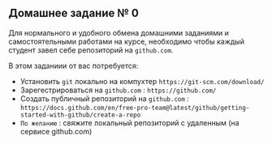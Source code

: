 ## Домашнее задание № 0

Для нормального и удобного обмена домашними заданиями и самостоятельными работами на курсе, необходимо чтобы каждый студент завел себе репозиторий на ```github.com```.

В этом заданиии от вас потребуется:
* Установить ```git``` локально на компухтер ```https://git-scm.com/download/```
* Зарегестрироваться на ```github.com``` :  ```https://github.com/```
* Создать публичный репозиторий на ```github.com``` : ```https://docs.github.com/en/free-pro-team@latest/github/getting-started-with-github/create-a-repo```
* ```По желанию``` : свяжите локальный репозиторий с удаленным (на сервисе github.com)